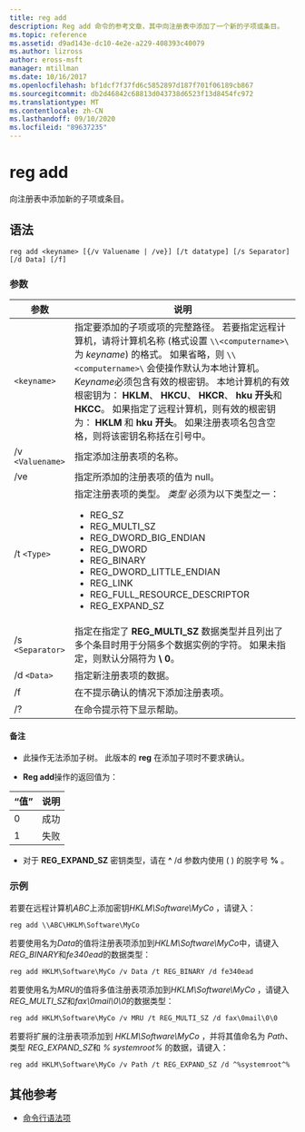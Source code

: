 ```yaml
---
title: reg add
description: Reg add 命令的参考文章，其中向注册表中添加了一个新的子项或条目。
ms.topic: reference
ms.assetid: d9ad143e-dc10-4e2e-a229-408393c40079
ms.author: lizross
author: eross-msft
manager: mtillman
ms.date: 10/16/2017
ms.openlocfilehash: bf1dcf7f37fd6c5852897d187f701f06189cb867
ms.sourcegitcommit: db2d46842c68813d043738d6523f13d8454fc972
ms.translationtype: MT
ms.contentlocale: zh-CN
ms.lasthandoff: 09/10/2020
ms.locfileid: "89637235"
---
```

# <a name="reg-add"></a>reg add

向注册表中添加新的子项或条目。

## <a name="syntax"></a>语法

```
reg add <keyname> [{/v Valuename | /ve}] [/t datatype] [/s Separator] [/d Data] [/f]
```

### <a name="parameters"></a>参数

| 参数 | 说明 |
|--|--|
| `<keyname>` | 指定要添加的子项或项的完整路径。 若要指定远程计算机，请将计算机名称 (格式设置 `\\<computername>\` 为 *keyname*) 的格式。 如果省略，则 `\\<computername>\` 会使操作默认为本地计算机。 *Keyname*必须包含有效的根密钥。 本地计算机的有效根密钥为： **HKLM**、 **HKCU**、 **HKCR**、 **hku 开头**和 **HKCC**。 如果指定了远程计算机，则有效的根密钥为： **HKLM** 和 **hku 开头**。 如果注册表项名包含空格，则将该密钥名称括在引号中。 |
| /v `<Valuename>` | 指定添加注册表项的名称。 |
| /ve | 指定所添加的注册表项的值为 null。 |
| /t `<Type>` | 指定注册表项的类型。 *类型* 必须为以下类型之一：<ul><li>REG_SZ</li><li>REG_MULTI_SZ</li><li>REG_DWORD_BIG_ENDIAN</li><li>REG_DWORD</li><li>REG_BINARY</li><li>REG_DWORD_LITTLE_ENDIAN</li><li>REG_LINK</li><li>REG_FULL_RESOURCE_DESCRIPTOR</li><li>REG_EXPAND_SZ</li></ul> |
| /s `<Separator>` | 指定在指定了 **REG_MULTI_SZ** 数据类型并且列出了多个条目时用于分隔多个数据实例的字符。 如果未指定，则默认分隔符为 **\ 0**。 |
| /d `<Data>` | 指定新注册表项的数据。 |
| /f | 在不提示确认的情况下添加注册表项。 |
| /? | 在命令提示符下显示帮助。 |

#### <a name="remarks"></a>备注

- 此操作无法添加子树。 此版本的 **reg** 在添加子项时不要求确认。

- **Reg add**操作的返回值为：

| “值” | 说明 |
|--|--|
| 0 | 成功 |
| 1 | 失败 |

- 对于 **REG_EXPAND_SZ** 密钥类型，请在 **^** /d 参数内使用 ( ) 的脱字号 **%** 。

### <a name="examples"></a>示例

若要在远程计算机*ABC*上添加密钥*HKLM\Software\MyCo* ，请键入：

```
reg add \\ABC\HKLM\Software\MyCo
```

若要使用名为*Data*的值将注册表项添加到*HKLM\Software\MyCo*中，请键入*REG_BINARY*和*fe340ead*的数据类型：

```
reg add HKLM\Software\MyCo /v Data /t REG_BINARY /d fe340ead
```

若要使用名为*MRU*的值将多值注册表项添加到*HKLM\Software\MyCo* ，请键入*REG_MULTI_SZ*和*fax\0mail\0\0*的数据类型：

```
reg add HKLM\Software\MyCo /v MRU /t REG_MULTI_SZ /d fax\0mail\0\0
```

若要将扩展的注册表项添加到 *HKLM\Software\MyCo* ，并将其值命名为 *Path*、类型 *REG_EXPAND_SZ*和 *% systemroot%* 的数据，请键入：

```
reg add HKLM\Software\MyCo /v Path /t REG_EXPAND_SZ /d ^%systemroot^%
```

## <a name="additional-references"></a>其他参考

- [命令行语法项](command-line-syntax-key.md)
